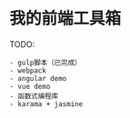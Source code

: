 # 我的前端工具箱

TODO:

	- gulp脚本（已完成）
	- webpack
	- angular demo
	- vue demo
	- 函数式编程库
	- karama + jasmine
